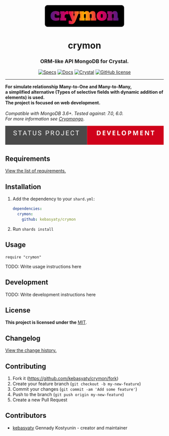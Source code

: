 <div align="center">
  <a href="https://github.com/kebasyaty/crymon">
    <img width="50%" src="https://github.com/kebasyaty/crymon/raw/v0/logo/logo.svg"
      alt="Logo">
  </a>

  <h1>crymon</h1>
  <h3>ORM-like API MongoDB for Crystal.</h3>

  <a href="https://github.com/kebasyaty/crymon/actions"><img src="https://github.com/kebasyaty/crymon/workflows/Specs/badge.svg" alt="Specs"></a>
  <a href="https://kebasyaty.github.io/crymon/"><img src="https://img.shields.io/badge/docs-available-brightgreen.svg" alt="Docs"></a>
  <a href="https://crystal-lang.org/"><img src="https://img.shields.io/badge/crystal-v1.10%2B-red" alt="Crystal"></a>
  <a href="https://github.com/kebasyaty/crymon/blob/v0/LICENSE"><img src="https://badgen.net/github/license/kebasyaty/crymon" alt="GitHub license"></a>
</div>

<hr/>

**For simulate relationship Many-to-One and Many-to-Many,
<br>
a simplified alternative (Types of selective fields with dynamic addition of elements) is used.**
<br>
**The project is focused on web development.**
<br>
<br>
_Compatible with MongoDB 3.6+. Tested against: 7.0, 6.0._
<br>
_For more information see [Cryomongo](https://github.com/elbywan/cryomongo "Cryomongo")_.

<p>
  <img src="https://github.com/kebasyaty/crymon/raw/v0/pictures/status_project/Status_Project-Development-.svg"
    alt="Status Project">
</p>

## Requirements

[View the list of requirements.](https://github.com/kebasyaty/crymon/blob/v0/REQUIREMENTS.md "View the list of requirements.")

## Installation

1. Add the dependency to your `shard.yml`:

   ```yaml
   dependencies:
     crymon:
       github: kebasyaty/crymon
   ```

2. Run `shards install`

## Usage

```crystal
require "crymon"
```

TODO: Write usage instructions here

## Development

TODO: Write development instructions here

## License

**This project is licensed under the** [MIT](https://github.com/kebasyaty/crymon/blob/v0/LICENSE "MIT").

## Changelog

[View the change history.](https://github.com/kebasyaty/crymon/blob/v0/CHANGELOG.md "View the change history.")

## Contributing

1. Fork it (<https://github.com/kebasyaty/crymon/fork>)
2. Create your feature branch (`git checkout -b my-new-feature`)
3. Commit your changes (`git commit -am 'Add some feature'`)
4. Push to the branch (`git push origin my-new-feature`)
5. Create a new Pull Request

## Contributors

- [kebasyaty](https://github.com/kebasyaty) Gennady Kostyunin - creator and maintainer
